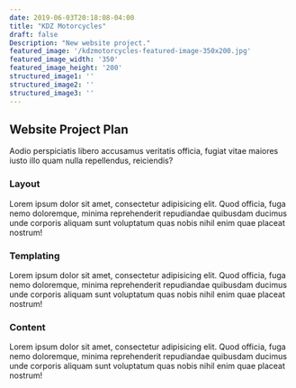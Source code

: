 ```yaml
---
date: 2019-06-03T20:18:08-04:00
title: "KDZ Motorcycles"
draft: false
Description: "New website project."
featured_image: '/kdzmotorcycles-featured-image-350x200.jpg'
featured_image_width: '350'
featured_image_height: '200'
structured_image1: ''
structured_image2: ''
structured_image3: ''
---
```



## Website Project Plan

Aodio perspiciatis libero accusamus veritatis officia, fugiat vitae maiores iusto illo quam nulla repellendus, reiciendis?


### Layout

Lorem ipsum dolor sit amet, consectetur adipisicing elit. Quod officia, fuga nemo doloremque, minima reprehenderit repudiandae quibusdam ducimus unde corporis aliquam sunt voluptatum quas nobis nihil enim quae placeat nostrum!

### Templating

Lorem ipsum dolor sit amet, consectetur adipisicing elit. Quod officia, fuga nemo doloremque, minima reprehenderit repudiandae quibusdam ducimus unde corporis aliquam sunt voluptatum quas nobis nihil enim quae placeat nostrum!

### Content

Lorem ipsum dolor sit amet, consectetur adipisicing elit. Quod officia, fuga nemo doloremque, minima reprehenderit repudiandae quibusdam ducimus unde corporis aliquam sunt voluptatum quas nobis nihil enim quae placeat nostrum!